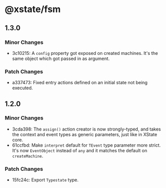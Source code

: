 # @xstate/fsm

## 1.3.0

### Minor Changes

- 3c10215: A `config` property got exposed on created machines. It's the same object which got passed in as argument.

### Patch Changes

- a337473: Fixed entry actions defined on an initial state not being executed.

## 1.2.0

### Minor Changes

- 3cda398: The `assign()` action creator is now strongly-typed, and takes the context and event types as generic parameters, just like in XState core.
- 61ccfbd: Make `interpret` default for `TEvent` type parameter more strict. It's now `EventObject` instead of `any` and it matches the default on `createMachine`.

### Patch Changes

- 15fc24c: Export `Typestate` type.
